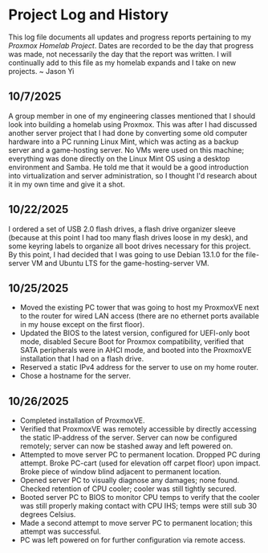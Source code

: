 <!--Title-->
# Project Log and History
This log file documents all updates and progress reports pertaining to my *Proxmox Homelab Project*. Dates are recorded to be the day that progress was made, not necessarily the day that the report was written. I will continually add to this file as my homelab expands and I take on new projects. ~ Jason Yi

<!--Begin logs-->
## 10/7/2025
A group member in one of my engineering classes mentioned that I should look into building a homelab using Proxmox. This was after I had discussed another server project that I had done by converting some old computer hardware into a PC running Linux Mint, which was acting as a backup server and a game-hosting server. No VMs were used on this machine; everything was done directly on the Linux Mint OS using a desktop environment and Samba. He told me that it would be a good introduction into virtualization and server administration, so I thought I'd research about it in my own time and give it a shot.

## 10/22/2025
I ordered a set of USB 2.0 flash drives, a flash drive organizer sleeve (because at this point I had too many flash drives loose in my desk), and some keyring labels to organize all boot drives necessary for this project. By this point, I had decided that I was going to use Debian 13.1.0 for the file-server VM and Ubuntu LTS for the game-hosting-server VM.

## 10/25/2025
* Moved the existing PC tower that was going to host my ProxmoxVE next to the router for wired LAN access (there are no ethernet ports available in my house except on the first floor).
* Updated the BIOS to the latest version, configured for UEFI-only boot mode, disabled Secure Boot for Proxmox compatibility, verified that SATA peripherals were in AHCI mode, and booted into the ProxmoxVE installation that I had on a flash drive.
* Reserved a static IPv4 address for the server to use on my home router.
* Chose a hostname for the server.

## 10/26/2025
* Completed installation of ProxmoxVE.
* Verified that ProxmoxVE was remotely accessible by directly accessing the static IP-address of the server. Server can now be configured remotely; server can now be stashed away and left powered on.
* Attempted to move server PC to permanent location. Dropped PC during attempt. Broke PC-cart (used for elevation off carpet floor) upon impact. Broke piece of window blind adjacent to permanent location.
* Opened server PC to visually diagnose any damages; none found. Checked retention of CPU cooler; cooler was still tightly secured.
* Booted server PC to BIOS to monitor CPU temps to verify that the cooler was still properly making contact with CPU IHS; temps were still sub 30 degrees Celsius.
* Made a second attempt to move server PC to permanent location; this attempt was successful.
* PC was left powered on for further configuration via remote access. 
